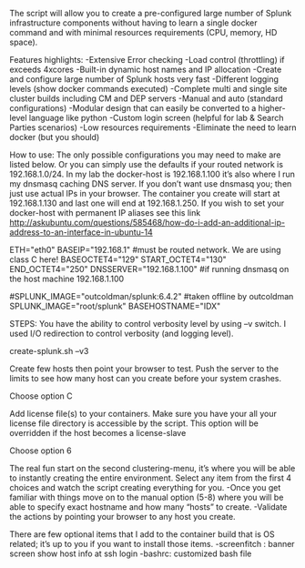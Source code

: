 The script will allow you to create a pre-configured large number of Splunk infrastructure components without having to learn a single docker command and with minimal resources requirements (CPU, memory, HD space). 

Features highlights:
-Extensive Error checking
-Load control (throttling) if exceeds 4xcores
-Built-in dynamic host names and IP allocation
-Create and configure large number of Splunk hosts very fast
-Different logging levels (show docker commands executed)
-Complete multi and single site cluster builds including CM and DEP servers
-Manual and auto (standard configurations)
-Modular design that can easily be converted to a higher-level language like python
-Custom login screen (helpful for lab & Search Parties scenarios)
-Low resources requirements
-Eliminate the need to learn docker (but you should)


How to use:
The only possible configurations you may need to make are listed below. Or you can simply use the defaults if your routed network is 192.168.1.0/24. In my lab the docker-host is 192.168.1.100 it’s also where I run my dnsmasq caching DNS server. If you don’t want use dnsmasq you; then just use actual IPs in your browser. The container you create will start at 192.168.1.130 and last one will end at 192.168.1.250. If you wish to set your docker-host with permanent IP aliases see this link http://askubuntu.com/questions/585468/how-do-i-add-an-additional-ip-address-to-an-interface-in-ubuntu-14

ETH="eth0"
BASEIP="192.168.1"      #must be routed network. We are using class C here!
BASEOCTET4="129"
START_OCTET4="130"
END_OCTET4="250"
DNSSERVER="192.168.1.100"       #if running dnsmasq on the host machine 192.168.1.100

#SPLUNK_IMAGE="outcoldman/splunk:6.4.2"  #taken offline by outcoldman
SPLUNK_IMAGE="root/splunk"
BASEHOSTNAME="IDX"

STEPS:
You have the ability to control verbosity level by using –v switch. I used I/O redirection to control verbosity (and logging level). 

create-splunk.sh –v3 

Create few hosts then point your browser to test. Push the server to the limits to see how many host can you create before your system crashes.

Choose option C

Add license file(s) to your containers. Make sure you have your all your license file directory is accessible by the script. This option will be overridden if the host becomes a license-slave

Choose option 6


The real fun start on the second clustering-menu, it’s where you will be able to instantly creating the entire environment. Select any item from the first 4 choices and watch the script creating everything for you.
-Once you get familiar with things move on to the manual option (5-8) where you will be able to specify exact hostname and how many “hosts” to create.
-Validate the actions by pointing your browser to any host you create. 

There are few optional items that I add to the container build that is OS related; it’s up to you if you want to install those items. 
-screenfitch  : banner screen show host info at ssh login
-bashrc:  customized bash file


